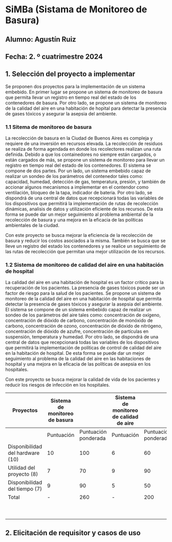 # SiMBa (Sistama de Monitoreo de Basura)

## Alumno: Agustín Ruiz
## Fecha: 2. º cuatrimestre 2024

## 1. Selección del proyecto a implementar
Se proponen dos proyectos para la implementación de un sistema embebido. En primer lugar se propone un sistema de monitoreo de basura que permita llevar un registro en tiempo real del estado de los contenedores de basura. Por otro lado, se propone un sistema de monitoreo de la calidad del aire en una habitación de hopital para detectar la presencia de gases tóxicos y asegurar la asepsia del ambiente.

### 1.1 Sitema de monitoreo de basura
La recolección de basura en la Ciudad de Buenos Aires es compleja y requiere de una inversión en recursos elevada. La recolección de residuos se realiza de forma agendada en donde los recolectores realizan una ruta definida. Debido a que los containedores no siempre están cargados, o están cargados de más, se propone un sistema de monitoreo para llevar un registro en tiempo real del estado de los contenedores. El sistema se compone de dos partes. Por un lado, un sistema embebido capaz de realizar un sondeo de los parámetros del contenedor tales como: capacidad, humedad, detección de gas, temperatura, presión, y también de accionar algunos mecanismos a implementar en el contendor como ventilación, bloqueo de la tapa, indicador de bateria. Por otro lado, se dispondrá de una central de datos que recepcionará todas las variables de los dispositivos que permitirá la implementación de rutas de recolección dinámicas, analisis de datos y utilización eficiente de los recursos. De esta forma se puede dar un mejor seguimiento al problema ambiental de la recolección de basura y una mejora en la eficacia de las políticas ambientales de la ciudad.

Con este proyecto se busca mejorar la eficiencia de la recolección de basura y reducir los costos asociados a la misma. También se busca que se lleve un registro del estado los contenedores y se realice un seguimiento de las rutas de recolección que permitan una mejor utilización de los recursos. 

### 1.2 Sistema de monitoreo de calidad del aire en una habitación de hospital

La calidad del aire en una habitación de hospital es un factor crítico para la recuperación de los pacientes. La presencia de gases tóxicos puede ser un factor de riesgo para la salud de los pacientes. Se propone un sistema de monitoreo de la calidad del aire en una habitación de hospital que permita detectar la presencia de gases tóxicos y asegurar la asepsia del ambiente. El sistema se compone de un sistema embebido capaz de realizar un sondeo de los parámetros del aire tales como: concentración de oxígeno, concentración de dióxido de carbono, concentración de monóxido de carbono, concentración de ozono, concentración de dióxido de nitrógeno, concentración de dióxido de azufre, concentración de partículas en suspensión, temperatura y humedad. Por otro lado, se dispondrá de una central de datos que recepcionará todas las variables de los dispositivos que permitirá la implementación de políticas de control de calidad del aire en la habitación de hospital. De esta forma se puede dar un mejor seguimiento al problema de la calidad del aire en las habitaciones de hospital y una mejora en la eficacia de las políticas de asepsia en los hospitales. 

Con este proyecto se busca mejorar la calidad de vida de los pacientes y reducir los riesgos de infección en los hospitales. 

| Proyectos                        | Sistema de monitoreo de basura |                      | Sistema de monitoreo de calidad de aire |                       |
|----------------------------------|--------------------------------|----------------------|-----------------------------------------|-----------------------|
|                                  | Puntuación                     | Puntuación ponderada | Puntuación                              | Puntuación ponderada  |
| Disponibilidad del hardware (10) | 10                             | 100                  | 6                                       | 60                    |
| Utilidad del proyecto (8)        | 7                              | 70                   | 9                                       | 90                    |
| Disponibilidad del tiempo (7)    | 9                              | 90                   | 5                                       | 50                    |
| Total                            | -                              | 260                  | -                                       | 200                   |
|                                  |                                |                      |                                         |                       |
|                                  |                                |                      |                                         |                       |
|                                  |                                |                      |                                         |                       |
|                                  |                                |                      |                                         |                       |
|                                  |                                |                      |                                         |                       |
|                                  |                                |                      |                                         |                       |
|                                  |                                |                      |                                         |                       |
|                                  |                                |                      |                                         |                       |
|                                  |                                |                      |                                         |                       |


## 2. Elicitación de requisitor y casos de uso



